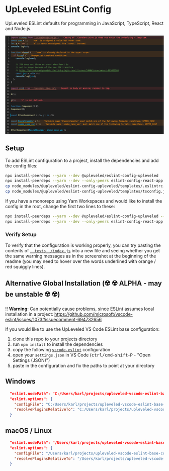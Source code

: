 # UpLeveled ESLint Config

UpLeveled ESLint defaults for programming in JavaScript, TypeScript, React and Node.js.

<img src="screenshot.png" alt="Screenshot of errors and warnings generated by this configuration" />

## Setup

To add ESLint configuration to a project, install the dependencies and add the config files:

```sh
npx install-peerdeps --yarn --dev @upleveled/eslint-config-upleveled
npx install-peerdeps --yarn --dev --only-peers eslint-config-react-app
cp node_modules/@upleveled/eslint-config-upleveled/templates/.eslintrc.js ./
cp node_modules/@upleveled/eslint-config-upleveled/templates/tsconfig.json ./
```

If you have a monorepo using Yarn Workspaces and would like to install the config in the root, change the first two lines to these:

```sh
npx install-peerdeps --yarn --dev @upleveled/eslint-config-upleveled --extra-args "-W"
npx install-peerdeps --yarn --dev --only-peers eslint-config-react-app --extra-args "-W"
```

<!--

Old instructions

FIXME: Remove? Or restore once create-react-app v4 is out (with ESLint 7)?

## Setup

To add ESLint configuration to a project, the first steps are to install the dependencies and add the file:

```sh
yarn add --dev eslint-plugin-cypress eslint-config-react-app @typescript-eslint/parser
```

Then create a file in the root of your project called `.eslintrc.json` and add the content of [the `.eslintrc.json` file](https://github.com/upleveled/upleveled-vscode-eslint-base-config/blob/main/.eslintrc.json).

If you are using `create-react-app` in this project, this is enough! You're ready to go.

If the project doesn't use `create-react-app`, read on:

### Without `create-react-app`

With projects that don't use `create-react-app` (eg. Node.js or Next.js), then you will need to also run the following command:

<!--
  TODO: Fix this installation command when new CRA version comes out
  eg. npx install-peerdeps --dev --yarn eslint-config-react-app
  Ref: https://github.com/facebook/create-react-app/pull/9434#issuecomment-696566848
->

```sh
yarn add upleveled/eslint-config-upleveled
npx install-peerdeps --dev --yarn -o eslint-config-upleveled
yarn remove eslint-config-upleveled
```

-->

### Verify Setup

To verify that the configuration is working properly, you can try pasting the contents of [`__tests__/index.js`](./__tests__/index.js) into a new file and seeing whether you get the same warning messages as in the screenshot at the beginning of the readme (you may need to hover over the words underlined with orange / red squiggly lines).

## Alternative Global Installation (☢️ ☢️ ALPHA - may be unstable ☢️ ☢️)

‼️ **Warning:** Can potentially cause problems, since ESLint assumes local installation in a project: https://github.com/microsoft/vscode-eslint/issues/1073#issuecomment-694732656

If you would like to use the UpLeveled VS Code ESLint base configuration:

1. clone this repo to your projects directory
2. run `npm install` to install the dependencies
3. copy the following [`vscode-eslint`](https://marketplace.visualstudio.com/items?itemName=dbaeumer.vscode-eslint) configuration
4. open your `settings.json` in VS Code (<kbd>ctrl/cmd</kbd>-<kbd>shift</kbd>-<kbd>P</kbd> - "Open Settings (JSON)")
5. paste in the configuration and fix the paths to point at your directory

## Windows

```json
  "eslint.nodePath": "C:/Users/karl/projects/upleveled-vscode-eslint-base-config/node_modules",
  "eslint.options": {
    "configFile": "C:/Users/karl/projects/upleveled-vscode-eslint-base-config/.eslintrc.json",
    "resolvePluginsRelativeTo": "C:/Users/karl/projects/upleveled-vscode-eslint-base-config/node_modules"
  }
```

## macOS / Linux

```json
  "eslint.nodePath": "/Users/karl/projects/upleveled-vscode-eslint-base-config/node_modules",
  "eslint.options": {
    "configFile": "/Users/karl/projects/upleveled-vscode-eslint-base-config/.eslintrc.json",
    "resolvePluginsRelativeTo": "/Users/karl/projects/upleveled-vscode-eslint-base-config/node_modules"
  }
```
